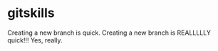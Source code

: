 # gitskills
Creating a new branch is quick.
Creating a new branch is REALLLLLY quick!!!
Yes, really.

